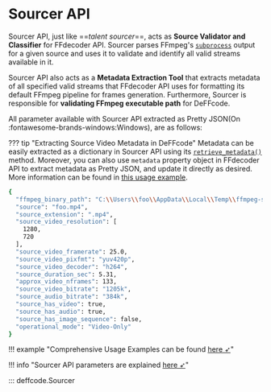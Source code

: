 <!--
===============================================
DeFFcode library source-code is deployed under the Apache 2.0 License:

Copyright (c) 2021 Abhishek Thakur(@abhiTronix) <abhi.una12@gmail.com>

Licensed under the Apache License, Version 2.0 (the "License");
you may not use this file except in compliance with the License.
You may obtain a copy of the License at

   http://www.apache.org/licenses/LICENSE-2.0

Unless required by applicable law or agreed to in writing, software
distributed under the License is distributed on an "AS IS" BASIS,
WITHOUT WARRANTIES OR CONDITIONS OF ANY KIND, either express or implied.
See the License for the specific language governing permissions and
limitations under the License.
===============================================
-->

# Sourcer API

Sourcer API, just like ==_talent sourcer_==, acts as **Source Validator and Classifier** for FFdecoder API. Sourcer parses FFmpeg's [`subprocess`](https://docs.python.org/3/library/subprocess.html) output for a given source and uses it to validate and identify all valid streams available in it.

Sourcer API also acts as a **Metadata Extraction Tool** that extracts metadata of all specified valid streams that FFdecoder API uses for formatting its default FFmpeg pipeline for frames generation. Furthermore, Sourcer is responsible for **validating FFmpeg executable path** for DeFFcode. 

All parameter available with Sourcer API extracted as Pretty JSON(On :fontawesome-brands-windows:Windows), are as follows:

??? tip "Extracting Source Video Metadata in DeFFcode"
      Metadata can be easily extracted as a dictionary in Sourcer API using its [`retrieve_metadata()`](../../reference/sourcer/#deffcode.sourcer.Sourcer.retrieve_metadata) method. Moreover, you can also use `metadata` property object in FFdecoder API to extract metadata as Pretty JSON, and update it directly as desired. More information can be found in [this usage example]().  

```sh
{
  "ffmpeg_binary_path": "C:\\Users\\foo\\AppData\\Local\\Temp\\ffmpeg-static-win64-gpl/bin/ffmpeg.exe",
  "source": "foo.mp4",
  "source_extension": ".mp4",
  "source_video_resolution": [
    1280,
    720
  ],
  "source_video_framerate": 25.0,
  "source_video_pixfmt": "yuv420p",
  "source_video_decoder": "h264",
  "source_duration_sec": 5.31,
  "approx_video_nframes": 133,
  "source_video_bitrate": "1205k",
  "source_audio_bitrate": "384k",
  "source_has_video": true,
  "source_has_audio": true,
  "source_has_image_sequence": false,
  "operational_mode": "Video-Only"
}
```


!!! example "Comprehensive Usage Examples can be found [here ➶](../../../gears/camgear/usage/)"

!!! info "Sourcer API parameters are explained [here ➶](../../../gears/camgear/params/)"

::: deffcode.Sourcer

&nbsp;

